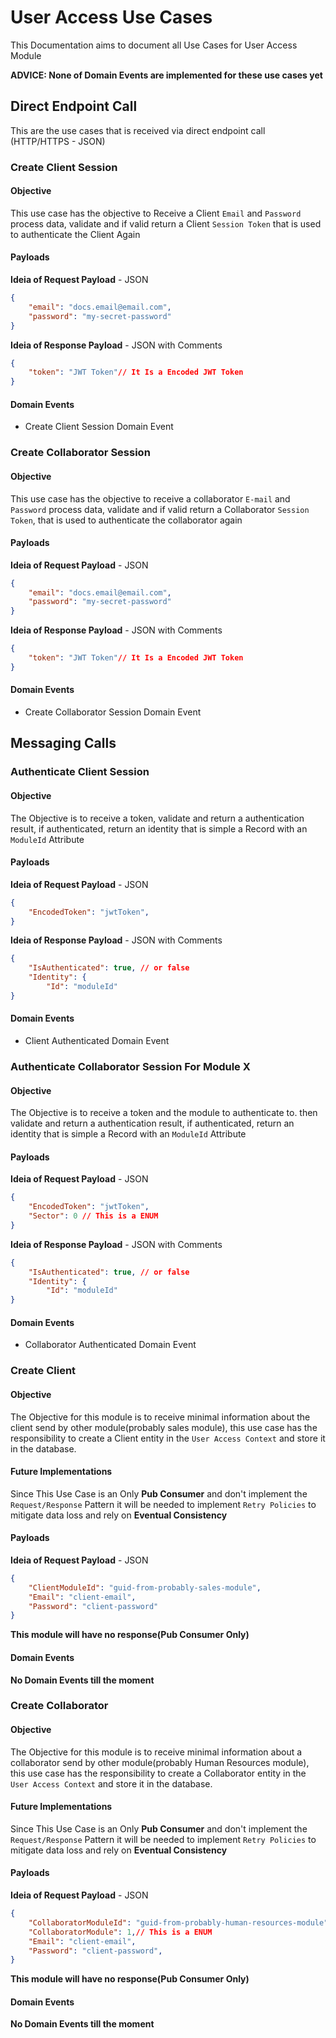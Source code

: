 # User Access Use Cases

This Documentation aims to document all Use Cases for User Access Module

**ADVICE: None of Domain Events are implemented for these use cases yet**

## Direct Endpoint Call

This are the use cases that is received via direct endpoint call (HTTP/HTTPS - JSON)

### Create Client Session

#### Objective

This use case has the objective to Receive a Client `Email` and `Password` process data, validate and if valid return a Client `Session Token` that is used to authenticate the Client Again

#### Payloads

**Ideia of Request Payload** - JSON

```JSON
{
    "email": "docs.email@email.com",
    "password": "my-secret-password"
}
```

**Ideia of Response Payload** - JSON with Comments

```JSON with Comments
{
    "token": "JWT Token"// It Is a Encoded JWT Token
}
```

#### Domain Events

- Create Client Session Domain Event

### Create Collaborator Session

#### Objective

This use case has the objective to receive a collaborator `E-mail` and `Password` process data, validate and if valid return a Collaborator `Session Token`, that is used to authenticate the collaborator again

#### Payloads

**Ideia of Request Payload** - JSON

```JSON
{
    "email": "docs.email@email.com",
    "password": "my-secret-password"
}
```

**Ideia of Response Payload** - JSON with Comments

```JSON with Comments
{
    "token": "JWT Token"// It Is a Encoded JWT Token
}
```

#### Domain Events

- Create Collaborator Session Domain Event

## Messaging Calls

### Authenticate Client Session

#### Objective

The Objective is to receive a token, validate and return a authentication result, if authenticated, return an identity that is simple a Record with an `ModuleId` Attribute

#### Payloads

**Ideia of Request Payload** - JSON

```JSON With Comments
{
    "EncodedToken": "jwtToken",
}
```

**Ideia of Response Payload** - JSON with Comments

```JSON With Comments
{
    "IsAuthenticated": true, // or false
    "Identity": {
        "Id": "moduleId"
}
```

#### Domain Events

- Client Authenticated Domain Event

### Authenticate Collaborator Session For Module X

#### Objective

The Objective is to receive a token and the module to authenticate to. then validate and return a authentication result, if authenticated, return an identity that is simple a Record with an `ModuleId` Attribute

#### Payloads

**Ideia of Request Payload** - JSON

```JSON With Comments
{
    "EncodedToken": "jwtToken",
    "Sector": 0 // This is a ENUM
}
```

**Ideia of Response Payload** - JSON with Comments

```JSON With Comments
{
    "IsAuthenticated": true, // or false
    "Identity": {
        "Id": "moduleId"
}
```

#### Domain Events

- Collaborator Authenticated Domain Event

### Create Client

#### Objective

The Objective for this module is to receive minimal information about the client send by other module(probably sales module), this use case has the responsibility to create a Client entity in the `User Access Context` and store it in the database.

#### Future Implementations

Since This Use Case is an Only **Pub Consumer** and don't implement the `Request/Response` Pattern it will be needed to implement `Retry Policies` to mitigate data loss and rely on **Eventual Consistency**

#### Payloads

**Ideia of Request Payload** - JSON

```JSON With Comments
{
    "ClientModuleId": "guid-from-probably-sales-module",
    "Email": "client-email",
    "Password": "client-password"
}
```

**This module will have no response(Pub Consumer Only)**

#### Domain Events

**No Domain Events till the moment**

### Create Collaborator

#### Objective

The Objective for this module is to receive minimal information about a collaborator send by other module(probably Human Resources module), this use case has the responsibility to create a Collaborator entity in the `User Access Context` and store it in the database.

#### Future Implementations

Since This Use Case is an Only **Pub Consumer** and don't implement the `Request/Response` Pattern it will be needed to implement `Retry Policies` to mitigate data loss and rely on **Eventual Consistency**

#### Payloads

**Ideia of Request Payload** - JSON

```JSON With Comments
{
    "CollaboratorModuleId": "guid-from-probably-human-resources-module",
    "CollaboratorModule": 1,// This is a ENUM
    "Email": "client-email",
    "Password": "client-password",
}
```

**This module will have no response(Pub Consumer Only)**

#### Domain Events

**No Domain Events till the moment**
